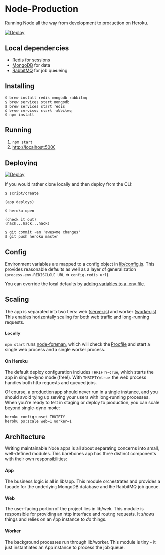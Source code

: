 # Node-Production

Running Node all the way from development to production on Heroku.

[![Deploy](https://www.herokucdn.com/deploy/button.png)](https://heroku.com/deploy?template=https://github.com/hunterloftis/node-production)

## Local dependencies

- [Redis](http://redis.io/) for sessions
- [MongoDB](http://www.mongodb.org/) for data
- [RabbitMQ](http://www.rabbitmq.com/) for job queueing

## Installing

```
$ brew install redis mongodb rabbitmq
$ brew services start mongodb
$ brew services start redis
$ brew services start rabbitmq
$ npm install
```

## Running

1. `npm start`
2. [http://localhost:5000](http://localhost:5000)

## Deploying

[![Deploy](https://www.herokucdn.com/deploy/button.png)](https://heroku.com/deploy?template=https://github.com/hunterloftis/node-production)

If you would rather clone locally and then deploy from the CLI:

```
$ script/create

(app deploys)

$ heroku open

(check it out)
(hack...hack...hack)

$ git commit -am 'awesome changes'
$ git push heroku master
```

## Config

Environment variables are mapped to a config object in [lib/config.js](https://github.com/hunterloftis/node-production/blob/master/lib/config.js).
This provides reasonable defaults as well as a layer of generalization
(`process.env.REDISCLOUD_URL` => `config.redis_url`).

You can override the local defaults by
[adding variables to a .env file](https://github.com/strongloop/node-foreman#environmental-variables).

## Scaling

The app is separated into two tiers:
web ([server.js](https://github.com/hunterloftis/node-production/blob/master/lib/server.js))
and worker ([worker.js](https://github.com/hunterloftis/node-production/blob/master/lib/worker.js)).
This enables horizontally scaling for both web traffic and long-running requests.

#### Locally

`npm start` runs [node-foreman](http://strongloop.github.io/node-foreman/),
which will check the [Procfile](https://github.com/hunterloftis/node-production/blob/master/Procfile)
and start a single web process and a single worker process.

#### On Heroku

The default deploy configuration includes `THRIFTY=true`, which starts the app in single-dyno mode (free!).
With `THRIFTY=true`, the web process handles both http requests and queued jobs.

Of course, a production app should never run in a single instance,
and you should avoid tying up serving your users with long-running processes.
When you're ready to test in staging or deploy to production, you can
scale beyond single-dyno mode:

```
heroku config:unset THRIFTY
heroku ps:scale web=1 worker=1
```

## Architecture

Writing maintainable Node apps is all about separating concerns into small, well-defined modules.
This barebones app has three distinct components with their own responsibilities:

#### App

The business logic is all in lib/app.
This module orchestrates and provides a facade for the underlying
MongoDB database and the RabbitMQ job queue.

#### Web

The user-facing portion of the project lies in lib/web.
This module is responsible for providing an http interface and routing requests.
It *shows* things and relies on an App instance to *do* things.

#### Worker

The background processes run through lib/worker.
This module is tiny - it just instantiates an App instance to process the job queue.


